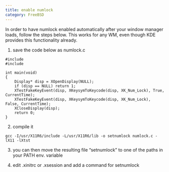```yaml
---
title: enable numlock
category: FreeBSD
---
```

In order to have numlock enabled automatically after your window manager loads,
follow the steps below. This works for any WM, even though KDE provides this
functionality already.

1. save the code below as numlock.c

~~~
#include 
#include

int main(void)
{
    Display* disp = XOpenDisplay(NULL);
    if (disp == NULL) return 1;
    XTestFakeKeyEvent(disp, XKeysymToKeycode(disp, XK_Num_Lock), True, CurrentTime);
    XTestFakeKeyEvent(disp, XKeysymToKeycode(disp, XK_Num_Lock), False, CurrentTime);
    XCloseDisplay(disp);
    return 0;
}
~~~

2. compile it

~~~
gcc -I/usr/X11R6/include -L/usr/X11R6/lib -o setnumlock numlock.c -lX11 -lXtst
~~~

3. you can then move the resulting file “setnumlock” to one of the paths in your
   PATH env. variable

4. edit .xinitrc or .xsession and add a command for setnumlock
